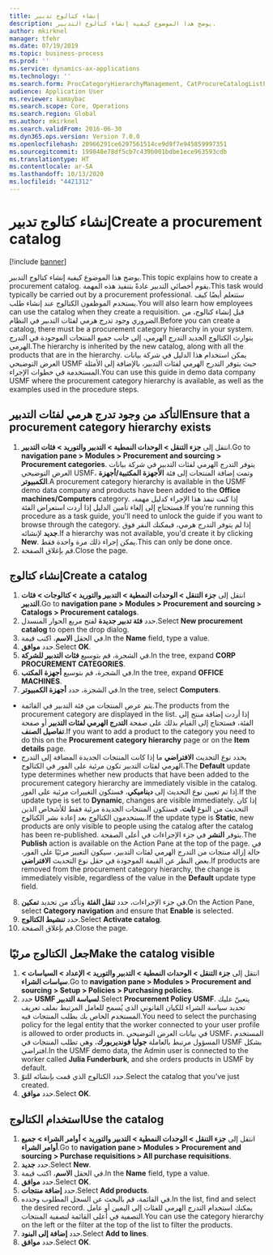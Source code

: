 ```yaml
---
title: إنشاء كتالوج تدبير
description: يوضح هذا الموضوع كيفية إنشاء كتالوج التدبير.
author: mkirknel
manager: tfehr
ms.date: 07/19/2019
ms.topic: business-process
ms.prod: ''
ms.service: dynamics-ax-applications
ms.technology: ''
ms.search.form: ProcCategoryHierarchyManagement, CatProcureCatalogListPage, CatProcureCatalogCreate, CatProcureCatalogEdit, SysPolicyListPage, SysPolicy, CatCatalogPolicyRule, PurchReqTableListPage, PurchReqCreate, PurchReqTable, PurchReqAddItem
audience: Application User
ms.reviewer: kamaybac
ms.search.scope: Core, Operations
ms.search.region: Global
ms.author: mkirknel
ms.search.validFrom: 2016-06-30
ms.dyn365.ops.version: Version 7.0.0
ms.openlocfilehash: 20966291ce6297561514ce9d9f7e945859997351
ms.sourcegitcommit: 199848e78df5cb7c439b001bdbe1ece963593cdb
ms.translationtype: HT
ms.contentlocale: ar-SA
ms.lasthandoff: 10/13/2020
ms.locfileid: "4421312"
---
```

# <a name="create-a-procurement-catalog"></a><span data-ttu-id="860d7-103">إنشاء كتالوج تدبير</span><span class="sxs-lookup"><span data-stu-id="860d7-103">Create a procurement catalog</span></span>

[!include [banner](../../includes/banner.md)]

<span data-ttu-id="860d7-104">يوضح هذا الموضوع كيفية إنشاء كتالوج التدبير.</span><span class="sxs-lookup"><span data-stu-id="860d7-104">This topic explains how to create a procurement catalog.</span></span> <span data-ttu-id="860d7-105">يقوم أخصائي التدبير عادةً بتنفيذ هذه المهمة.</span><span class="sxs-lookup"><span data-stu-id="860d7-105">This task would typically be carried out by a procurement professional.</span></span> <span data-ttu-id="860d7-106">ستتعلم أيضًا كيف يستخدم الموظفون الكتالوج عند إنشاء طلب.</span><span class="sxs-lookup"><span data-stu-id="860d7-106">You will also learn how employees can use the catalog when they create a requisition.</span></span> <span data-ttu-id="860d7-107">قبل إنشاء كتالوج، من الضروري وجود تدرج هرمي لفئات التدبير في النظام.</span><span class="sxs-lookup"><span data-stu-id="860d7-107">Before you can create a catalog, there must be a procurement category hierarchy in your system.</span></span> <span data-ttu-id="860d7-108">يتوارث الكتالوج الجديد التدرج الهرمي، إلى جانب جميع المنتجات الموجودة في التدرج الهرمي.</span><span class="sxs-lookup"><span data-stu-id="860d7-108">The hierarchy is inherited by the new catalog, along with all the products that are in the hierarchy.</span></span> <span data-ttu-id="860d7-109">يمكن استخدام هذا الدليل في شركة بيانات العرض التوضيحي USMF حيث يتوفر التدرج الهرمي لفئات التدبير، بالإضافة إلى الأمثلة المستخدمة في خطوات الإجراء.</span><span class="sxs-lookup"><span data-stu-id="860d7-109">You can use this guide in demo data company USMF where the procurement category hierarchy is available, as well as the examples used in the procedure steps.</span></span>


## <a name="ensure-that-a-procurement-category-hierarchy-exists"></a><span data-ttu-id="860d7-110">التأكد من وجود تدرج هرمي لفئات التدبير</span><span class="sxs-lookup"><span data-stu-id="860d7-110">Ensure that a procurement category hierarchy exists</span></span>
1. <span data-ttu-id="860d7-111">انتقل إلى **جزء التنقل > الوحدات النمطية > التدبير والتوريد‬ > فئات التدبير‬**.</span><span class="sxs-lookup"><span data-stu-id="860d7-111">Go to **navigation pane > Modules > Procurement and sourcing > Procurement categories**.</span></span> <span data-ttu-id="860d7-112">يتوفر التدرج الهرمي لفئات التدبير في شركة بيانات العرض التوضيحي USMF، وتمت إضافة المنتجات إلى فئة **الأجهزة المكتبية/أجهزة الكمبيوتر**.</span><span class="sxs-lookup"><span data-stu-id="860d7-112">A procurement category hierarchy is available in the USMF demo data company and products have been added to the **Office machines/Computers** category.</span></span> <span data-ttu-id="860d7-113">إذا كنت تنفذ هذا الإجراء كدليل مهمة، فستحتاج إلى إلغاء تأمين الدليل إذا أردت استعراض الفئة.</span><span class="sxs-lookup"><span data-stu-id="860d7-113">If you're running this procedure as a task guide, you'll need to unlock the guide if you want to browse through the category.</span></span> <span data-ttu-id="860d7-114">إذا لم يتوفر التدرج هرمي، فيمكنك النقر فوق **جديد** لإنشائه.</span><span class="sxs-lookup"><span data-stu-id="860d7-114">If a hierarchy was not available, you'd create it by clicking **New**.</span></span> <span data-ttu-id="860d7-115">يمكن إجراء ذلك مرة واحدة فقط.</span><span class="sxs-lookup"><span data-stu-id="860d7-115">This can only be done once.</span></span>  
2. <span data-ttu-id="860d7-116">قم بإغلاق الصفحة.</span><span class="sxs-lookup"><span data-stu-id="860d7-116">Close the page.</span></span>

## <a name="create-a-catalog"></a><span data-ttu-id="860d7-117">إنشاء كتالوج</span><span class="sxs-lookup"><span data-stu-id="860d7-117">Create a catalog</span></span>
1. <span data-ttu-id="860d7-118">انتقل إلى **جزء التنقل > الوحدات النمطية > التدبير والتوريد‬ > كتالوجات > فئات التدبير‬**.</span><span class="sxs-lookup"><span data-stu-id="860d7-118">Go to **navigation pane > Modules > Procurement and sourcing > Catalogs > Procurement catalogs**.</span></span>
2. <span data-ttu-id="860d7-119">حدد **فئة تدبير جديدة** لفتح مربع الحوار المنسدل.</span><span class="sxs-lookup"><span data-stu-id="860d7-119">Select **New procurement catalog** to open the drop dialog.</span></span>
3. <span data-ttu-id="860d7-120">في الحقل **الاسم**، اكتب قيمة.</span><span class="sxs-lookup"><span data-stu-id="860d7-120">In the **Name** field, type a value.</span></span>
4. <span data-ttu-id="860d7-121">حدد **موافق**.</span><span class="sxs-lookup"><span data-stu-id="860d7-121">Select **OK**.</span></span>
5. <span data-ttu-id="860d7-122">في الشجرة، قم بتوسيع **فئات التدبير للشركة**.</span><span class="sxs-lookup"><span data-stu-id="860d7-122">In the tree, expand **CORP PROCUREMENT CATEGORIES**.</span></span>
6. <span data-ttu-id="860d7-123">في الشجرة، قم بتوسيع **أجهزة المكتب**.</span><span class="sxs-lookup"><span data-stu-id="860d7-123">In the tree, expand **OFFICE MACHINES**.</span></span>
7. <span data-ttu-id="860d7-124">في الشجرة، حدد **أجهزة الكمبيوتر**.</span><span class="sxs-lookup"><span data-stu-id="860d7-124">In the tree, select **Computers**.</span></span>

  - <span data-ttu-id="860d7-125">يتم عرض المنتجات من فئة التدبير في القائمة.</span><span class="sxs-lookup"><span data-stu-id="860d7-125">The products from the procurement category are displayed in the list.</span></span> <span data-ttu-id="860d7-126">إذا أردت إضافة منتج إلى الفئة، فستحتاج إلى القيام بذلك على صفحة **التدرج الهرمي لفئات التدبير‬** أو صفحة **تفاصيل الصنف**.</span><span class="sxs-lookup"><span data-stu-id="860d7-126">If you want to add a product to the category you need to do this on the **Procurement category hierarchy** page or on the **Item details** page.</span></span>  
  - <span data-ttu-id="860d7-127">يحدد نوع التحديث **الافتراضي** ما إذا كانت المنتجات الجديدة المضافة إلى التدرج الهرمي لفئات التدبير تكون مرئية على الفور في الكتالوج.</span><span class="sxs-lookup"><span data-stu-id="860d7-127">The **Default** update type determines whether new products that have been added to the procurement category hierarchy are immediately visible in the catalog.</span></span> <span data-ttu-id="860d7-128">إذا تم تعيين نوع التحديث إلى **ديناميكي**، فستكون التغييرات مرئية على الفور.</span><span class="sxs-lookup"><span data-stu-id="860d7-128">If the update type is set to **Dynamic**, changes are visible immediately.</span></span> <span data-ttu-id="860d7-129">إذا كان التحديث من النوع **ثابت**، فستكون المنتجات الجديدة مرئية فقط للأشخاص الذين يستخدمون الكتالوج بعد إعادة نشر الكتالوج.</span><span class="sxs-lookup"><span data-stu-id="860d7-129">If the update type is **Static**, new products are only visible to people using the catalog after the catalog has been re-published.</span></span> <span data-ttu-id="860d7-130">يتوفر **النشر** في جزء الإجراءات في أعلى الصفحة.</span><span class="sxs-lookup"><span data-stu-id="860d7-130">The **Publish** action is available on the Action Pane at the top of the page.</span></span> <span data-ttu-id="860d7-131">في حالة إزالة منتجات من التدرج الهرمي لفئات التدبير، سيكون التغيير مرئيًا على الفور، بغض النظر عن القيمة الموجودة في حقل نوع التحديث **الافتراضي**.</span><span class="sxs-lookup"><span data-stu-id="860d7-131">If products are removed from the procurement category hierarchy, the change is immediately visible, regardless of the value in the **Default** update type field.</span></span>  

8. <span data-ttu-id="860d7-132">في جزء الإجراءات، حدد **تنقل الفئة‬** وتأكد من تحديد **تمكين**.</span><span class="sxs-lookup"><span data-stu-id="860d7-132">On the Action Pane, select **Category navigation** and ensure that **Enable** is selected.</span></span>
9. <span data-ttu-id="860d7-133">حدد **تنشيط الكتالوج**.</span><span class="sxs-lookup"><span data-stu-id="860d7-133">Select **Activate catalog**.</span></span>
10. <span data-ttu-id="860d7-134">قم بإغلاق الصفحة.</span><span class="sxs-lookup"><span data-stu-id="860d7-134">Close the page.</span></span>

## <a name="make-the-catalog-visible"></a><span data-ttu-id="860d7-135">جعل الكتالوج مرئيًا</span><span class="sxs-lookup"><span data-stu-id="860d7-135">Make the catalog visible</span></span>
1. <span data-ttu-id="860d7-136">انتقل إلى **جزء التنقل > الوحدات النمطية > التدبير والتوريد‬ > الإعداد > السياسات > سياسات الشراء**.</span><span class="sxs-lookup"><span data-stu-id="860d7-136">Go to **navigation pane > Modules > Procurement and sourcing > Setup > Policies > Purchasing policies**.</span></span>
2. <span data-ttu-id="860d7-137">حدد **USMF لسياسة التدبير**.</span><span class="sxs-lookup"><span data-stu-id="860d7-137">Select **Procurement Policy USMF**.</span></span> <span data-ttu-id="860d7-138">يتعينّ عليك تحديد سياسة الشراء للكيان القانوني الذي يُسمح للعامل المرتبط بملف تعريف المستخدم الخاص بك بطلب المنتجات فيه.</span><span class="sxs-lookup"><span data-stu-id="860d7-138">You need to select the purchasing policy for the legal entity that the worker connected to your user profile is allowed to order products in.</span></span> <span data-ttu-id="860d7-139">في بيانات العرض التوضيحي USMF، المستخدم المسؤول مرتبط بالعاملة **جوليا فونديربورك**، وهي تطلب المنتجات في USMF بشكل افتراضي.</span><span class="sxs-lookup"><span data-stu-id="860d7-139">In the USMF demo data, the Admin user is connected to the worker called **Julia Funderburk**, and she orders products in USMF by default.</span></span>  
3. <span data-ttu-id="860d7-140">حدد الكتالوج الذي قمت بإنشائه للتوّ.</span><span class="sxs-lookup"><span data-stu-id="860d7-140">Select the catalog that you've just created.</span></span>
4. <span data-ttu-id="860d7-141">حدد **موافق**.</span><span class="sxs-lookup"><span data-stu-id="860d7-141">Select **OK**.</span></span>

## <a name="use-the-catalog"></a><span data-ttu-id="860d7-142">استخدام الكتالوج</span><span class="sxs-lookup"><span data-stu-id="860d7-142">Use the catalog</span></span>
1. <span data-ttu-id="860d7-143">انتقل إلى **جزء التنقل > الوحدات النمطية > التدبير والتوريد > أوامر الشراء > جميع أوامر الشراء‬**.</span><span class="sxs-lookup"><span data-stu-id="860d7-143">Go to **navigation pane > Modules > Procurement and sourcing > Purchase requisitions > All purchase requisitions**.</span></span>
2. <span data-ttu-id="860d7-144">حدد **جديد**.</span><span class="sxs-lookup"><span data-stu-id="860d7-144">Select **New**.</span></span>
3. <span data-ttu-id="860d7-145">في الحقل **الاسم**، اكتب قيمة.</span><span class="sxs-lookup"><span data-stu-id="860d7-145">In the **Name** field, type a value.</span></span>
4. <span data-ttu-id="860d7-146">حدد **موافق**.</span><span class="sxs-lookup"><span data-stu-id="860d7-146">Select **OK**.</span></span>
5. <span data-ttu-id="860d7-147">حدد **إضافة منتجات**.</span><span class="sxs-lookup"><span data-stu-id="860d7-147">Select **Add products**.</span></span>
6. <span data-ttu-id="860d7-148">في القائمة، قم بالبحث عن السجل المطلوب وحدده.</span><span class="sxs-lookup"><span data-stu-id="860d7-148">In the list, find and select the desired record.</span></span> <span data-ttu-id="860d7-149">يمكنك استخدام التدرج الهرمي للفئات إلى اليمين أو عامل التصفية في أعلى القائمة لتصفية المنتجات.</span><span class="sxs-lookup"><span data-stu-id="860d7-149">You can use the category hierarchy on the left or the filter at the top of the list to filter the products.</span></span>  
7. <span data-ttu-id="860d7-150">حدد **إضافة إلى البنود**.</span><span class="sxs-lookup"><span data-stu-id="860d7-150">Select **Add to lines**.</span></span>
8. <span data-ttu-id="860d7-151">حدد **موافق**.</span><span class="sxs-lookup"><span data-stu-id="860d7-151">Select **OK**.</span></span>

